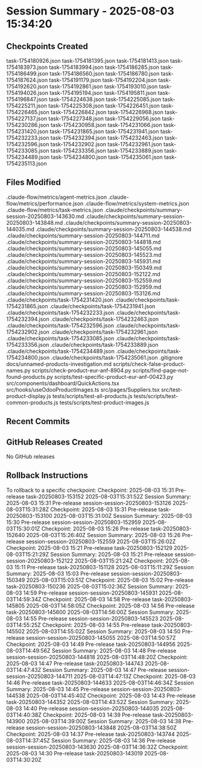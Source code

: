 # Session Summary - 2025-08-03 15:34:20

## Checkpoints Created
task-1754180926.json
task-1754181395.json
task-1754181413.json
task-1754183973.json
task-1754183994.json
task-1754186285.json
task-1754186499.json
task-1754186560.json
task-1754186780.json
task-1754187624.json
task-1754191179.json
task-1754192204.json
task-1754192620.json
task-1754192861.json
task-1754193010.json
task-1754194026.json
task-1754195194.json
task-1754195811.json
task-1754196847.json
task-1754224638.json
task-1754225085.json
task-1754225211.json
task-1754225308.json
task-1754226451.json
task-1754226465.json
task-1754226842.json
task-1754226968.json
task-1754227137.json
task-1754227348.json
task-1754229056.json
task-1754230286.json
task-1754230958.json
task-1754231066.json
task-1754231420.json
task-1754231865.json
task-1754231941.json
task-1754232233.json
task-1754232394.json
task-1754232463.json
task-1754232596.json
task-1754232902.json
task-1754232961.json
task-1754233085.json
task-1754233356.json
task-1754233889.json
task-1754234489.json
task-1754234800.json
task-1754235061.json
task-1754235113.json

## Files Modified
.claude-flow/metrics/agent-metrics.json
.claude-flow/metrics/performance.json
.claude-flow/metrics/system-metrics.json
.claude-flow/metrics/task-metrics.json
.claude/checkpoints/summary-session-20250803-143630.md
.claude/checkpoints/summary-session-20250803-143848.md
.claude/checkpoints/summary-session-20250803-144035.md
.claude/checkpoints/summary-session-20250803-144538.md
.claude/checkpoints/summary-session-20250803-144711.md
.claude/checkpoints/summary-session-20250803-144818.md
.claude/checkpoints/summary-session-20250803-145055.md
.claude/checkpoints/summary-session-20250803-145523.md
.claude/checkpoints/summary-session-20250803-145931.md
.claude/checkpoints/summary-session-20250803-150349.md
.claude/checkpoints/summary-session-20250803-152122.md
.claude/checkpoints/summary-session-20250803-152559.md
.claude/checkpoints/summary-session-20250803-152959.md
.claude/checkpoints/summary-session-20250803-153126.md
.claude/checkpoints/task-1754231420.json
.claude/checkpoints/task-1754231865.json
.claude/checkpoints/task-1754231941.json
.claude/checkpoints/task-1754232233.json
.claude/checkpoints/task-1754232394.json
.claude/checkpoints/task-1754232463.json
.claude/checkpoints/task-1754232596.json
.claude/checkpoints/task-1754232902.json
.claude/checkpoints/task-1754232961.json
.claude/checkpoints/task-1754233085.json
.claude/checkpoints/task-1754233356.json
.claude/checkpoints/task-1754233889.json
.claude/checkpoints/task-1754234489.json
.claude/checkpoints/task-1754234800.json
.claude/checkpoints/task-1754235061.json
.gitignore
docs/unnamed-products-investigation.md
scripts/check-false-product-names.py
scripts/check-product-eur-anf-8904.py
scripts/find-page-not-found-products.py
scripts/test-specific-product-eur-anf-00423.py
src/components/dashboard/QuickActions.tsx
src/hooks/useOdooProductImages.ts
src/pages/Suppliers.tsx
src/test-product-display.js
tests/scripts/test-all-products.js
tests/scripts/test-common-products.js
tests/scripts/test-product-images.js

## Recent Commits


## GitHub Releases Created
No GitHub releases

## Rollback Instructions
To rollback to a specific checkpoint:
Checkpoint: 2025-08-03 15:31	Pre-release	task-20250803-153152	2025-08-03T15:31:52Z
Session Summary: 2025-08-03 15:31	Pre-release	session-session-20250803-153126	2025-08-03T15:31:28Z
Checkpoint: 2025-08-03 15:31	Pre-release	task-20250803-153100	2025-08-03T15:31:00Z
Session Summary: 2025-08-03 15:30	Pre-release	session-session-20250803-152959	2025-08-03T15:30:01Z
Checkpoint: 2025-08-03 15:26	Pre-release	task-20250803-152640	2025-08-03T15:26:40Z
Session Summary: 2025-08-03 15:26	Pre-release	session-session-20250803-152559	2025-08-03T15:26:02Z
Checkpoint: 2025-08-03 15:21	Pre-release	task-20250803-152129	2025-08-03T15:21:29Z
Session Summary: 2025-08-03 15:21	Pre-release	session-session-20250803-152122	2025-08-03T15:21:24Z
Checkpoint: 2025-08-03 15:11	Pre-release	task-20250803-151128	2025-08-03T15:11:29Z
Session Summary: 2025-08-03 15:03	Pre-release	session-session-20250803-150349	2025-08-03T15:03:51Z
Checkpoint: 2025-08-03 15:02	Pre-release	task-20250803-150236	2025-08-03T15:02:36Z
Session Summary: 2025-08-03 14:59	Pre-release	session-session-20250803-145931	2025-08-03T14:59:34Z
Checkpoint: 2025-08-03 14:58	Pre-release	task-20250803-145805	2025-08-03T14:58:05Z
Checkpoint: 2025-08-03 14:56	Pre-release	task-20250803-145600	2025-08-03T14:56:00Z
Session Summary: 2025-08-03 14:55	Pre-release	session-session-20250803-145523	2025-08-03T14:55:25Z
Checkpoint: 2025-08-03 14:55	Pre-release	task-20250803-145502	2025-08-03T14:55:02Z
Session Summary: 2025-08-03 14:50	Pre-release	session-session-20250803-145055	2025-08-03T14:50:57Z
Checkpoint: 2025-08-03 14:49	Pre-release	task-20250803-144956	2025-08-03T14:49:56Z
Session Summary: 2025-08-03 14:48	Pre-release	session-session-20250803-144818	2025-08-03T14:48:20Z
Checkpoint: 2025-08-03 14:47	Pre-release	task-20250803-144743	2025-08-03T14:47:43Z
Session Summary: 2025-08-03 14:47	Pre-release	session-session-20250803-144711	2025-08-03T14:47:13Z
Checkpoint: 2025-08-03 14:46	Pre-release	task-20250803-144633	2025-08-03T14:46:34Z
Session Summary: 2025-08-03 14:45	Pre-release	session-session-20250803-144538	2025-08-03T14:45:40Z
Checkpoint: 2025-08-03 14:43	Pre-release	task-20250803-144352	2025-08-03T14:43:52Z
Session Summary: 2025-08-03 14:40	Pre-release	session-session-20250803-144035	2025-08-03T14:40:38Z
Checkpoint: 2025-08-03 14:39	Pre-release	task-20250803-143900	2025-08-03T14:39:00Z
Session Summary: 2025-08-03 14:38	Pre-release	session-session-20250803-143848	2025-08-03T14:38:50Z
Checkpoint: 2025-08-03 14:37	Pre-release	task-20250803-143744	2025-08-03T14:37:45Z
Session Summary: 2025-08-03 14:36	Pre-release	session-session-20250803-143630	2025-08-03T14:36:32Z
Checkpoint: 2025-08-03 14:30	Pre-release	task-20250803-143019	2025-08-03T14:30:20Z
